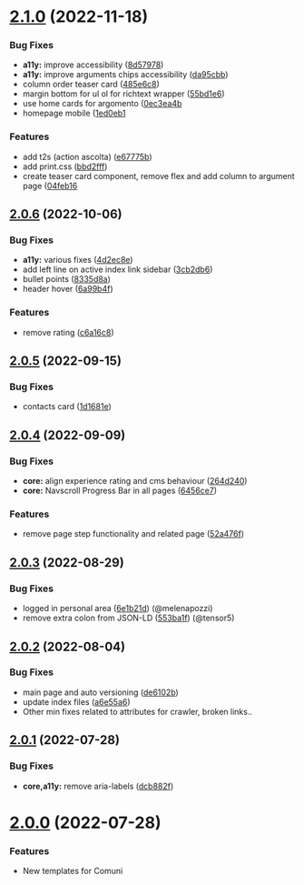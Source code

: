 # [2.1.0](https://github.com/italia/design-comuni-pagine-statiche/compare/v2.0.6...v2.1.0) (2022-11-18)


### Bug Fixes

* **a11y:** improve accessibility  ([8d57978](https://github.com/italia/design-comuni-pagine-statiche/commit/8d57978de32151d21577a3745d3f1225e8154fdb))
* **a11y:** improve arguments chips accessibility ([da95cbb](https://github.com/italia/design-comuni-pagine-statiche/commit/da95cbbdb8ce5fb8d5d48b05f26a823715b4279d))
* column order teaser card ([485e6c8](https://github.com/italia/design-comuni-pagine-statiche/commit/485e6c8e0af9f4596d295c75bab8dd68bf2e0881))
* margin bottom for ul ol for richtext wrapper ([55bd1e6](https://github.com/italia/design-comuni-pagine-statiche/commit/55bd1e6e54250a171e45b270e489b02e9b1a4d9c))
* use home cards for argomento ([0ec3ea4b](https://github.com/italia/design-comuni-pagine-statiche/commit/0ec3ea4ba162cddcfa03b91a66c9e2e9c855b600)
* homepage mobile ([1ed0eb1](https://github.com/italia/design-comuni-pagine-statiche/commit/1ed0eb1ae846d170f29c6c97d5e6ef164162860b)


### Features

* add t2s (action ascolta) ([e67775b](https://github.com/italia/design-comuni-pagine-statiche/commit/e67775b6475de6ab3cf9e9207ae9ec7c2f7045f8))
* add print.css ([bbd2fff](https://github.com/italia/design-comuni-pagine-statiche/commit/bbd2fffb2cb61499c1bbbe8fb327229e51aa2944))
* create teaser card component, remove flex and add column to argument page ([04feb16](https://github.com/italia/design-comuni-pagine-statiche/commit/04feb1662245ad4c586d8fcf4d79c05f52a0875c)



## [2.0.6](https://github.com/italia/design-comuni-pagine-statiche/compare/v2.0.5...v2.0.6) (2022-10-06)


### Bug Fixes

* **a11y:** various fixes ([4d2ec8e](https://github.com/italia/design-comuni-pagine-statiche/commit/4d2ec8ebb4257900bc53e9f083711a30e748852f))
* add left line on active index link sidebar ([3cb2db6](https://github.com/italia/design-comuni-pagine-statiche/commit/3cb2db6a298ccaf15532f742b6ffdf4c3ac867f9))
* bullet points ([8335d8a](https://github.com/italia/design-comuni-pagine-statiche/commit/8335d8ac1e6746dfe0a04dd00e6520e4c7e0ca13))
* header hover ([6a99b4f](https://github.com/italia/design-comuni-pagine-statiche/commit/6a99b4fe3f4b389cbe88888346a50f349652cbec))


### Features

* remove rating ([c6a16c8](https://github.com/italia/design-comuni-pagine-statiche/commit/c6a16c8ef7c943fb39102afb516809605c667b9a))



## [2.0.5](https://github.com/italia/design-comuni-pagine-statiche/compare/v2.0.4...v2.0.5) (2022-09-15)


### Bug Fixes

* contacts card ([1d1681e](https://github.com/italia/design-comuni-pagine-statiche/commit/1d1681e08312ecc56fe715fc1628c2383e17f4c3))



## [2.0.4](https://github.com/italia/design-comuni-pagine-statiche/compare/v2.0.3...v2.0.4) (2022-09-09)


### Bug Fixes

* **core:** align experience rating and cms behaviour ([264d240](https://github.com/italia/design-comuni-pagine-statiche/commit/264d240443747fc682bd07fea5fbb2f4295c628a))
* **core:** Navscroll Progress Bar in all pages ([6456ce7](https://github.com/italia/design-comuni-pagine-statiche/commit/6456ce7110097dfaf4563b7754ffa9cb033e06c8))


### Features

* remove page step functionality and related page ([52a476f](https://github.com/italia/design-comuni-pagine-statiche/commit/52a476f00812716b750f20109be5ad985f8ddf38))



## [2.0.3](https://github.com/italia/design-comuni-pagine-statiche/compare/v2.0.2...v2.0.3) (2022-08-29)


### Bug Fixes

* logged in personal area ([6e1b21d](https://github.com/italia/design-comuni-pagine-statiche/commit/6e1b21d5ed880e83bab7911b42657fdb1574bc6f)) (@melenapozzi)
* remove extra colon from JSON-LD ([553ba1f](https://github.com/italia/design-comuni-pagine-statiche/commit/553ba1f3701ba1aac51870b60481b61671c7c703)) (@tensor5)



## [2.0.2](https://github.com/italia/design-comuni-pagine-statiche/compare/v2.0.1...v2.0.2) (2022-08-04)


### Bug Fixes

* main page and auto versioning ([de6102b](https://github.com/italia/design-comuni-pagine-statiche/commit/de6102bd763413c82885b496361dbd7bab3d500c))
* update index files ([a6e55a6](https://github.com/italia/design-comuni-pagine-statiche/commit/a6e55a65435ad0da856ed0996a92179b2535f211))
* Other min fixes related to attributes for crawler, broken links..



## [2.0.1](https://github.com/italia/design-comuni-pagine-statiche/compare/v2.0.0...v2.0.1) (2022-07-28)


### Bug Fixes

* **core,a11y:** remove aria-labels ([dcb882f](https://github.com/italia/design-comuni-pagine-statiche/commit/dcb882f3a764a5283a79883952515acf3a24752a))



# [2.0.0](https://github.com/italia/design-comuni-pagine-statiche/compare/v1.0.0...v2.0.0) (2022-07-28)


### Features

* New templates for Comuni



